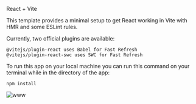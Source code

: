 

React + Vite

This template provides a minimal setup to get React working in Vite with HMR and some ESLint rules.

Currently, two official plugins are available:

    @vitejs/plugin-react uses Babel for Fast Refresh
    @vitejs/plugin-react-swc uses SWC for Fast Refresh
To run this app on your local machine you can run this command on your terminal while in the directory of the app:


    npm install

![www](https://github.com/user-attachments/assets/b39f081d-a654-44ec-a06d-07ebb8111f70)
